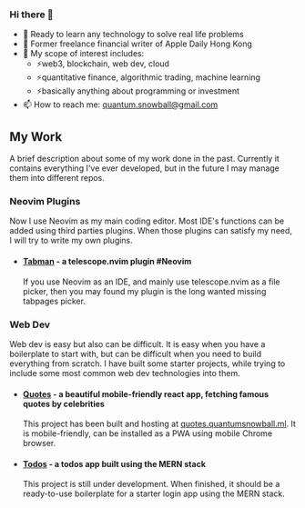 ### Hi there 👋
- 🔭 Ready to learn any technology to solve real life problems
- 🔭 Former freelance financial writer of Apple Daily Hong Kong
- 🌱 My scope of interest includes:
  - ⚡web3, blockchain, web dev, cloud 
  - ⚡quantitative finance, algorithmic trading, machine learning
  - ⚡basically anything about programming or investment
- 📫 How to reach me: <quantum.snowball@gmail.com>

## My Work

A brief description about some of my work done in the past. Currently it contains everything I've ever developed, but in the future I may manage them into different repos.

### Neovim Plugins

Now I use Neovim as my main coding editor. Most IDE's functions can be added using third parties plugins. When those plugins can satisfy my need, I will try to write my own plugins.

- #### [Tabman](https://github.com/quantumsnowball/telescope-tabman.nvim) - a telescope.nvim plugin #Neovim
  If you use Neovim as an IDE, and mainly use telescope.nvim as a file picker, then you may found my plugin is the long wanted missing tabpages picker.

### Web Dev

Web dev is easy but also can be difficult. It is easy when you have a boilerplate to start with, but can be difficult when you need to build everything from scratch. I have built some starter projects, while trying to include some most common web dev technologies into them.

- #### [Quotes](https://github.com/quantumsnowball/quotes.quantumsnowball) - a beautiful mobile-friendly react app, fetching famous quotes by celebrities
  This project has been built and hosting at [quotes.quantumsnowball.ml](https://quotes.quantumsnowball.ml/). It is mobile-friendly, can be installed as a PWA using mobile Chrome browser.
- #### [Todos](https://github.com/quantumsnowball/todos-domain) - a todos app built using the MERN stack
  This project is still under development. When finished, it should be a ready-to-use boilerplate for a starter login app using the MERN stack.

<!--
**quantumsnowball/QuantumSnowball** is a ✨ _special_ ✨ repository because its `README.md` (this file) appears on your GitHub profile.

Here are some ideas to get you started:

- 🔭 I’m currently working on ...
- 🌱 I’m currently learning ...
- 👯 I’m looking to collaborate on ...
- 🤔 I’m looking for help with ...
- 💬 Ask me about ...
- 📫 How to reach me: ...
- 😄 Pronouns: ...
- ⚡ Fun fact: ...
-->
